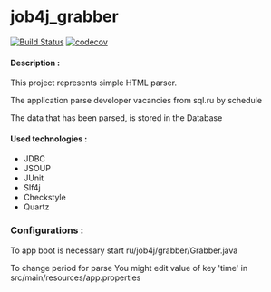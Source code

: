 <h1>job4j_grabber</h1>

[![Build Status](https://travis-ci.com/k-r-3/job4j_grabber.svg?branch=master)](https://travis-ci.com/k-r-3/job4j_grabber)
[![codecov](https://codecov.io/gh/k-r-3/job4j_grabber/branch/master/graph/badge.svg)](https://codecov.io/gh/k-r-3/job4j_grabber)

<h4>Description :</h4>
<p>
This project represents simple HTML parser.</p>
<p>The application parse developer vacancies from sql.ru by schedule</p>
<p>The data that has been parsed, is stored in the Database</p>
<h4>
Used technologies :
</h4>
<ul>
<li>JDBC</li>
<li>JSOUP</li>
<li>JUnit</li>
<li>Slf4j</li>
<li>Checkstyle</li>
<li>Quartz</li>
</ul>
<h3>
Configurations :
</h3>
<p>
To app boot is necessary start ru/job4j/grabber/Grabber.java
</p>
<p>
To change period for parse You might edit value of key 'time'
in src/main/resources/app.properties
</p>
